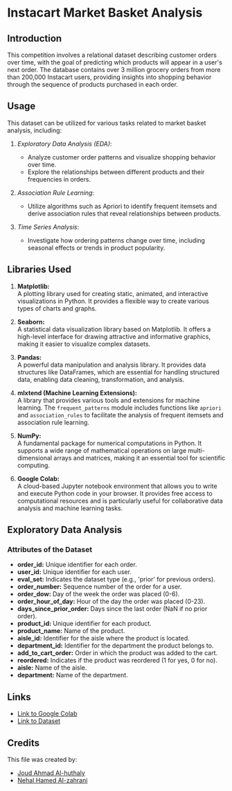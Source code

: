 # Instacart Market Basket Analysis

## Introduction
This competition involves a relational dataset describing customer orders over time, with the goal of predicting which products will appear in a user's next order. The database contains over 3 million grocery orders from more than 200,000 Instacart users, providing insights into shopping behavior through the sequence of products purchased in each order. 

## Usage

This dataset can be utilized for various tasks related to market basket analysis, including:

1. *Exploratory Data Analysis (EDA)*:
   - Analyze customer order patterns and visualize shopping behavior over time.
   - Explore the relationships between different products and their frequencies in orders.

2. *Association Rule Learning*:
   - Utilize algorithms such as Apriori to identify frequent itemsets and derive association rules that reveal relationships between products.

3. *Time Series Analysis*:
   - Investigate how ordering patterns change over time, including seasonal effects or trends in product popularity.
  
## Libraries Used

1. **Matplotlib:**  
   A plotting library used for creating static, animated, and interactive visualizations in Python. It provides a flexible way to create various types of charts and graphs.

2. **Seaborn:**  
   A statistical data visualization library based on Matplotlib. It offers a high-level interface for drawing attractive and informative graphics, making it easier to visualize complex datasets.

3. **Pandas:**  
   A powerful data manipulation and analysis library. It provides data structures like DataFrames, which are essential for handling structured data, enabling data cleaning, transformation, and analysis.

4. **mlxtend (Machine Learning Extensions):**  
   A library that provides various tools and extensions for machine learning. The `frequent_patterns` module includes functions like `apriori` and `association_rules` to facilitate the analysis of frequent itemsets and association rule learning.

5. **NumPy:**  
   A fundamental package for numerical computations in Python. It supports a wide range of mathematical operations on large multi-dimensional arrays and matrices, making it an essential tool for scientific computing.

6. **Google Colab:**  
   A cloud-based Jupyter notebook environment that allows you to write and execute Python code in your browser. It provides free access to computational resources and is particularly useful for collaborative data analysis and machine learning tasks.

## Exploratory Data Analysis

### Attributes of the Dataset

- **order_id:** Unique identifier for each order.
- **user_id:** Unique identifier for each user.
- **eval_set:** Indicates the dataset type (e.g., 'prior' for previous orders).
- **order_number:** Sequence number of the order for a user.
- **order_dow:** Day of the week the order was placed (0-6).
- **order_hour_of_day:** Hour of the day the order was placed (0-23).
- **days_since_prior_order:** Days since the last order (NaN if no prior order).
- **product_id:** Unique identifier for each product.
- **product_name:** Name of the product.
- **aisle_id:** Identifier for the aisle where the product is located.
- **department_id:** Identifier for the department the product belongs to.
- **add_to_cart_order:** Order in which the product was added to the cart.
- **reordered:** Indicates if the product was reordered (1 for yes, 0 for no).
- **aisle:** Name of the aisle.
- **department:** Name of the department.

## Links

- [Link to Google Colab](https://colab.research.google.com/drive/1YQgGgKckprF4LIsrvpanpRYJ-4NdjHtn?usp=sharing)
- [Link to Dataset](https://www.kaggle.com/crowdflower/twitter-airline-sentiment)

## Credits

This file was created by:
- [Joud Ahmad Al-huthaly](https://github.com/BYXDATA)
- [Nehal Hamed Al-zahrani](https://github.com/nehal3589)
